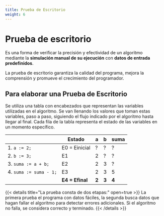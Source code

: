 ```yaml
---
title: Prueba de Escritorio
weight: 6
---
```


# Prueba de escritorio

Es una forma de verificar la precisión y efectividad de un algoritmo mediante la **simulación manual de su ejecución** con **datos de entrada predefinidos**.

La prueba de escritorio garantiza la calidad del programa, mejora la comprensión y promueve el crecimiento del programador.

## Para elaborar una Prueba de Escritorio

Se utiliza una tabla con encabezados que representan las variables utilizadas en el algoritmo. Se van llenando los valores que toman estas variables, paso a paso, siguiendo el flujo indicado por el algoritmo hasta llegar al final. Cada fila de la tabla representa el estado de las variables en un momento específico.

|                      | Estado          | a     | b     | suma  |
|----------------------|-----------------|-------|-------|-------|
| 1. `a := 2;`           | E0 = Einicial   | ?     | ?     | ?     |
| 2. `b := 3;`           | E1              | 2     | ?     | ?     |
| 3. `suma := a + b;`    | E2              | 2     | 3     | ?     |
| 4. `suma := suma - 1;` | E3              | 2     | 3     | 5     |
|                      | **E4 = Efinal** | **2** | **3** | **4** |



{{< details title="La prueba consta de dos etapas:" open=true >}}
La primera prueba el programa con datos fáciles, la segunda busca datos que hagan fallar el algoritmo para detectar errores adicionales. Si el algoritmo no falla, se considera correcto y terminado.
{{< /details >}}